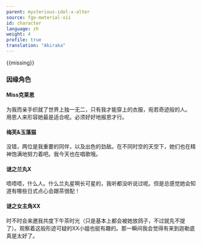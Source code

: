 ```yaml
---
parent: mysterious-idol-x-alter
source: fgo-material-xii
id: character
language: zh
weight: 4
profile: true
translation: "Akiraka"
---
```


{{missing}}

### 因缘角色

#### Miss克莱恩

为我而亲手织就了世界上独一无二，只有我才能穿上的衣服，宛若奇迹般的人。
用恩人来形容她最是适合呢。必须好好地报恩才行。

#### 梅芙&玉藻猫

没错，两位是我重要的同伴，以及出色的劲敌。在不同时空的天空下，她们也在精神饱满地努力着吧。我今天也在唱歌哦。

#### 谜之兰丸X

唔唔唔，什么人。什么兰丸星啊长可星的，我听都没听说过呢。但是总感觉她会知道有哪些日式点心会跟茶很配！

#### 谜之女主角XX

时不时会来邀我共度下午茶时光（只是基本上都会被她放鸽子，不过就先不提了）。观察着这般形迹可疑的XX小姐也挺有趣的。那一瞬间我会觉得有来到迦勒底真是太好了。​​​​
